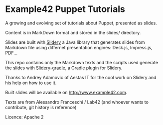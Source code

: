 # Example42 Puppet Tutorials

A growing and evolving set of tutorials about Puppet, presented as slides.

Content is in MarkDown format and stored in the slides/ directory.

Slides are built with [Slidery](https://github.com/aestasit/slidery) a Java library that generates slides from Markdown file using differnet presentation engines: Desk.js, Impress.js, PDF...

This repo contains only the Markdown texts and the scripts used generate the slides with [Slidery-gradle](https://github.com/aestasit/slidery-gradle), a Gradle plugin for Slidery.

Thanks to Andrey Adamovic of Aestas IT for the cool work on Slidery and his help on how to use it.

Built slides will be available on http://www.example42.com.

Texts are from Alessandro Franceschi / Lab42 (and whoever wants to contribute, git history is reference)

Licence: Apache 2

